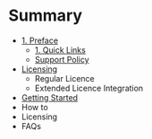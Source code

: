 # Summary

* [1. Preface](README.md)
   * [1. Quick Links](quick_links.md)
   * [Support Policy](support_policy.md)
* [Licensing](chapter1.md)
   * Regular Licence
   * Extended Licence Integration
* [Getting Started](getting_started.md)
* How to
* Licensing
* FAQs


